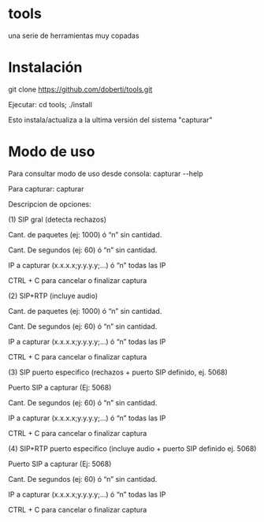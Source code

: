 # tools
una serie de herramientas muy copadas

# Instalación

git clone https://github.com/doberti/tools.git

Ejecutar:
cd tools; ./install

Esto instala/actualiza a la ultima versión del sistema "capturar"

# Modo de uso

Para consultar modo de uso desde consola:
capturar --help

Para capturar:
capturar

Descripcion de opciones:

(1) SIP gral (detecta rechazos)

  Cant. de paquetes (ej: 1000) ó “n” sin cantidad.
  
  Cant. De segundos (ej: 60) ó “n” sin cantidad.
  
  IP a capturar (x.x.x.x;y.y.y.y;...) ó “n” todas las IP
  
  CTRL + C para cancelar o finalizar captura
  
(2) SIP+RTP (incluye audio)

  Cant. de paquetes (ej: 1000) ó “n” sin cantidad.
  
  Cant. De segundos (ej: 60) ó “n” sin cantidad.
  
  IP a capturar (x.x.x.x;y.y.y.y;...) ó “n” todas las IP
  
  CTRL + C para cancelar o finalizar captura
  
(3) SIP puerto especifico (rechazos + puerto SIP definido, ej. 5068)

  Puerto SIP a capturar (Ej: 5068)
  
  Cant. De segundos (ej: 60) ó “n” sin cantidad.
  
  IP a capturar (x.x.x.x;y.y.y.y;...) ó “n” todas las IP
  
  CTRL + C para cancelar o finalizar captura
  
(4) SIP+RTP puerto especifico (incluye audio + puerto SIP definido ej. 5068)

  Puerto SIP a capturar (Ej: 5068)
  
  Cant. De segundos (ej: 60) ó “n” sin cantidad.
  
  IP a capturar (x.x.x.x;y.y.y.y;...) ó “n” todas las IP
  
  CTRL + C para cancelar o finalizar captura
  

